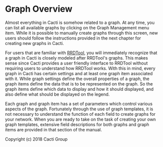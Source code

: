 # Graph Overview

Almost everything in Cacti is somehow related to a graph. At any time, you can
list all available graphs by clicking on the Graph Management menu item. While
it is possible to manually create graphs through this screen, new users should
follow the instructions provided in the next chapter for creating new graphs in
Cacti.

For users that are familiar with [RRDTool](http://www.rrdtool.org/), you will
immediately recognize that a graph in Cacti is closely modeled after RRDTool's
graphs. This makes sense since Cacti provides a user friendly interface to
RRDTool without requiring users to understand how RRDTool works. With this in
mind, every graph in Cacti has certain settings and at least one graph item
associated with it. While graph settings define the overall properties of a
graph, the graph items define the data that is to be represented on the graph.
So the graph items define which data to display and how it should displayed,
and also define what should be displayed on the legend.

Each graph and graph item has a set of parameters which control various aspects
of the graph. Fortunately through the use of graph templates, it is not
necessary to understand the function of each field to create graphs for your
network. When you are ready to take on the task of creating your own graph
templates, extensive field descriptions for both graphs and graph items are
provided in that section of the manual.

Copyright (c) 2018 Cacti Group
